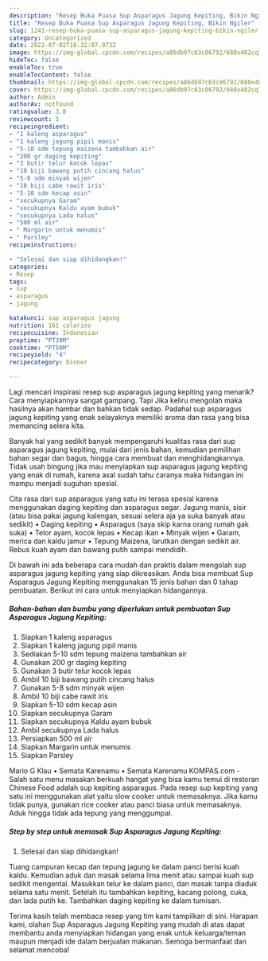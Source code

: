 ```yaml
---
description: "Resep Buka Puasa Sup Asparagus Jagung Kepiting, Bikin Ngiler"
title: "Resep Buka Puasa Sup Asparagus Jagung Kepiting, Bikin Ngiler"
slug: 1241-resep-buka-puasa-sup-asparagus-jagung-kepiting-bikin-ngiler
category: Uncategorized
date: 2022-07-02T16:32:07.973Z
image: https://img-global.cpcdn.com/recipes/a86db97c63c86792/680x482cq70/sup-asparagus-jagung-kepiting-foto-resep-utama.jpg
hideToc: false
enableToc: true
enableTocContent: false
thumbnail: https://img-global.cpcdn.com/recipes/a86db97c63c86792/680x482cq70/sup-asparagus-jagung-kepiting-foto-resep-utama.jpg
cover: https://img-global.cpcdn.com/recipes/a86db97c63c86792/680x482cq70/sup-asparagus-jagung-kepiting-foto-resep-utama.jpg
author: Admin
authorAv: notfound
ratingvalue: 3.8
reviewcount: 5
recipeingredient:
- "1 kaleng asparagus"
- "1 kaleng jagung pipil manis"
- "5-10 sdm tepung maizena tambahkan air"
- "200 gr daging kepiting"
- "3 butir telur kocok lepas"
- "10 biji bawang putih cincang halus"
- "5-8 sdm minyak wijen"
- "10 biji cabe rawit iris"
- "5-10 sdm kecap asin"
- "secukupnya Garam"
- "secukupnya Kaldu ayam bubuk"
- "secukupnya Lada halus"
- "500 ml air"
- " Margarin untuk menumis"
- " Parsley"
recipeinstructions:

- "Selesai dan siap dihidangkan!"
categories:
- Resep
tags:
- sup
- asparagus
- jagung

katakunci: sup asparagus jagung 
nutrition: 161 calories
recipecuisine: Indonesian
preptime: "PT39M"
cooktime: "PT50M"
recipeyield: "4"
recipecategory: Dinner

---
```



Lagi mencari inspirasi resep sup asparagus jagung kepiting yang menarik? Cara menyiapkannya sangat gampang. Tapi Jika keliru mengolah maka hasilnya akan hambar dan bahkan tidak sedap. Padahal sup asparagus jagung kepiting yang enak selayaknya memiliki aroma dan rasa yang bisa memancing selera kita.


Banyak hal yang sedikit banyak mempengaruhi kualitas rasa dari sup asparagus jagung kepiting, mulai dari jenis bahan, kemudian pemilihan bahan segar dan bagus, hingga cara membuat dan menghidangkannya. Tidak usah bingung jika mau menyiapkan sup asparagus jagung kepiting yang enak di rumah, karena asal sudah tahu caranya maka hidangan ini mampu menjadi suguhan spesial.

Cita rasa dari sup asparagus yang satu ini terasa spesial karena menggunakan daging kepiting dan asparagus segar. Jagung manis, sisir (atau bisa pakai jagung kalengan, sesuai selera aja ya suka banyak atau sedikit) • Daging kepiting • Asparagus (saya skip karna orang rumah gak suka) • Telor ayam, kocok lepas • Kecap ikan • Minyak wijen • Garam, merica dan kaldu jamur • Tepung Maizena, larutkan dengan sedikit air. Rebus kuah ayam dan bawang putih sampai mendidih.


Di bawah ini ada beberapa cara mudah dan praktis dalam mengolah sup asparagus jagung kepiting yang siap dikreasikan. Anda bisa membuat Sup Asparagus Jagung Kepiting menggunakan 15 jenis bahan dan 0 tahap pembuatan. Berikut ini cara untuk menyiapkan hidangannya.

<!--inarticleads1-->

##### Bahan-bahan dan bumbu yang diperlukan untuk pembuatan Sup Asparagus Jagung Kepiting:

1. Siapkan 1 kaleng asparagus
1. Siapkan 1 kaleng jagung pipil manis
1. Sediakan 5-10 sdm tepung maizena tambahkan air
1. Gunakan 200 gr daging kepiting
1. Gunakan 3 butir telur kocok lepas
1. Ambil 10 biji bawang putih cincang halus
1. Gunakan 5-8 sdm minyak wijen
1. Ambil 10 biji cabe rawit iris
1. Siapkan 5-10 sdm kecap asin
1. Siapkan secukupnya Garam
1. Siapkan secukupnya Kaldu ayam bubuk
1. Ambil secukupnya Lada halus
1. Persiapkan 500 ml air
1. Siapkan  Margarin untuk menumis
1. Siapkan  Parsley


Mario G Klau • Semata Karenamu • Semata Karenamu KOMPAS.com - Salah satu menu masakan berkuah hangat yang bisa kamu temui di restoran Chinese Food adalah sup kepiting asparagus. Pada resep sup kepiting yang satu ini menggunakan alat yaitu slow cooker untuk memasaknya. Jika kamu tidak punya, gunakan rice cooker atau panci biasa untuk memasaknya. Aduk hingga tidak ada tepung yang menggumpal. 

<!--inarticleads2-->

##### Step by step untuk memasak Sup Asparagus Jagung Kepiting:


1. Selesai dan siap dihidangkan!

Tuang campuran kecap dan tepung jagung ke dalam panci berisi kuah kaldu. Kemudian aduk dan masak selama lima menit atau sampai kuah sup sedikit mengental. Masukkan telur ke dalam panci, dan masak tanpa diaduk selama satu menit. Setelah itu tambahkan kepiting, kacang polong, cuka, dan lada putih ke. Tambahkan daging kepiting ke dalam tumisan. 

Terima kasih telah membaca resep yang tim kami tampilkan di sini. Harapan kami, olahan Sup Asparagus Jagung Kepiting yang mudah di atas dapat membantu anda menyiapkan hidangan yang enak untuk keluarga/teman maupun menjadi ide dalam berjualan makanan. Semoga bermanfaat dan selamat mencoba!
